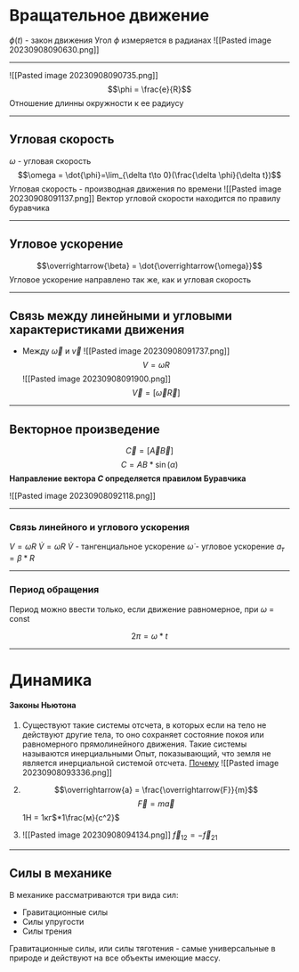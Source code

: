 
# Вращательное движение
$\phi(t)$ - закон движения
Угол $\phi$ измеряется в радианах
![[Pasted image 20230908090630.png]]

---
![[Pasted image 20230908090735.png]]
$$\phi = \frac{e}{R}$$
Отношение длинны окружности к ее радиусу

---

## Угловая скорость
$\omega$ - угловая скорость
$$\omega = \dot{\phi}=\lim_{\delta t\to 0}(\frac{\delta \phi}{\delta t})$$
Угловая скорость - производная движения по времени
![[Pasted image 20230908091137.png]]
Вектор угловой скорости находится по правилу буравчика

----
## Угловое ускорение

$$\overrightarrow{\beta} = \dot{\overrightarrow{\omega}}$$
Угловое ускорение направлено так же, как и угловая скорость

---

## Связь между линейными и угловыми характеристиками движения

- Между $\overrightarrow{\omega}$ и $\overrightarrow{v}$
![[Pasted image 20230908091737.png]]
$$V = \omega R$$
![[Pasted image 20230908091900.png]]
$$\overrightarrow{V} = [\overrightarrow{\omega}\overrightarrow{R}]$$

---
## Векторное произведение
$$\overrightarrow{C} = [\overrightarrow{A} \overrightarrow{B}]$$
$$C = AB * \sin(\alpha)$$
**Направление вектора $C$ определяется правилом Буравчика**


![[Pasted image 20230908092118.png]]

----

### Связь линейного и углового ускорения

$V = \omega R$
$\dot{V} = \dot{\omega}R$
$\dot{V}$ - тангенциальное ускорение
$\dot{\omega}$ - угловое ускорение
$a_т=\beta * R$

---
### Период обращения
Период можно ввести только, если движение равномерное, при $\omega$ = const

$$2 \pi = \omega * t$$

---

# Динамика

#### Законы Ньютона
1) Существуют  такие системы отсчета, в которых если на тело не действуют другие тела, то оно сохраняет состояние покоя или равномерного прямолинейного движения. Такие системы называются инерциальными
Опыт, показывающий, что земля не является инерциальной системой отсчета. [Почему](https://www.all-fizika.com/article/index.php?id_article=2126)
![[Pasted image 20230908093336.png]]
2) $$\overrightarrow{a} = \frac{\overrightarrow{F}}{m}$$ $$\overrightarrow{F}=m\overrightarrow{a}$$
   1Н = $1$кг$*1\frac{м}{c^2}$

3) ![[Pasted image 20230908094134.png]]
   $\overrightarrow{f}_{12}=-\overrightarrow{f}_{21}$

----
## Силы в механике

В механике рассматриваются три вида сил:
- Гравитационные силы
- Силы упругости
- Силы трения

Гравитационные силы, или силы тяготения - самые универсальные в природе и действуют на все объекты имеющие массу.


